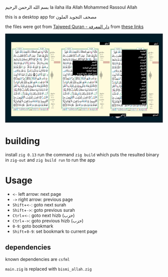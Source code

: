 بسم الله الرحمن الرحيم
la ilaha illa Allah Mohammed Rassoul Allah

this is a desktop app for مصحف التجويد الملون

the files were got from [Tajweed Quran - دار المعرفة](https://easyquran.com/ar/) from [these links](https://easyquran.com/wp-content/uploads/2022/10/1-scaled.jpg)

![screenshots](application-pictures.png?raw=true)

# building
install `zig 0.13`
run the command `zig build` which puts the resulted binary in `zig-out`
and `zig build run` to run the app

# Usage
- `<-` left arrow: next page
- `->` right arrow: previous page
- `Shift`+`<-`: goto next surah
- `Shift`+`->`: goto previous surah
- `Ctrl`+`<-`: goto next hizb (حزب)
- `Ctrl`+`->`: goto previous hizb (حزب)
- `0-9`: goto bookmark
- `Shift`+`0-9`: set bookmark to current page

## dependencies
known dependencies are `csfml`

`main.zig` is replaced with `bismi_allah.zig`

